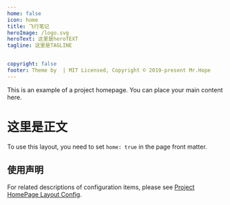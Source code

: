 ```yaml
---
home: false
icon: home
title: 飞行笔记
heroImage: /logo.svg
heroText: 这里是heroTEXT
tagline: 这里是TAGLINE


copyright: false
footer: Theme by  | MIT Licensed, Copyright © 2019-present Mr.Hope
---
```




This is an example of a project homepage. You can place your main content here.
# 这里是正文
To use this layout, you need to set `home: true` in the page front matter.
## 使用声明
For related descriptions of configuration items, please see [Project HomePage Layout Config](https://theme-hope.vuejs.press/guide/layout/home/).
